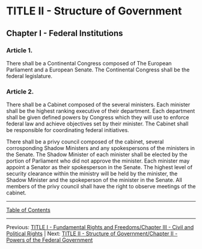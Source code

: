 # TITLE II - Structure of Government

## Chapter I - Federal Institutions

### Article 1. 
There shall be a Continental Congress composed of The European Parliament and a European Senate. The Continental Congress shall be the federal legislature.

### Article 2.
There shall be a Cabinet composed of the several ministers. Each minister shall be the highest ranking executive of their department. Each department shall be given defined powers by Congress which they will use to enforce federal law and achieve objectives set by their minister. The Cabinet shall be responsible for coordinating federal initiatives. 

There shall be a privy council composed of the cabinet, several corrosponding Shadow Ministers and any spokespersons of the ministers in the Senate. The Shadow Minister of each minister shall be elected by the portion of Parliament who did not approve the minister. Each minister may appoint a Senator as their spokesperson in the Senate. The highest level of security clearance within the ministry will be held by the minister, the Shadow Minister and the spokeperson of the minister in the Senate. All members of the privy council shall have the right to observe meetings of the cabinet.


---

[Table of Contents](TABLE_OF_CONTENTS.md)

---
Previous: [TITLE I - Fundamental Rights and Freedoms/Chapter III - Civil and Political Rights](TITLE_1_CH_3.md) | Next: [TITLE II - Structure of Government/Chapter II - Powers of the Federal Government](TITLE_2_CH_2.md)
